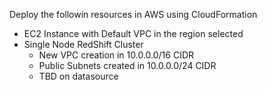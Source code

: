 Deploy the followin resources in AWS using CloudFormation
  - EC2 Instance with Default VPC in the region selected
  - Single Node RedShift Cluster 
      - New VPC creation in 10.0.0.0/16 CIDR
      - Public Subnets created in 10.0.0.0/24 CIDR
      - TBD on datasource
